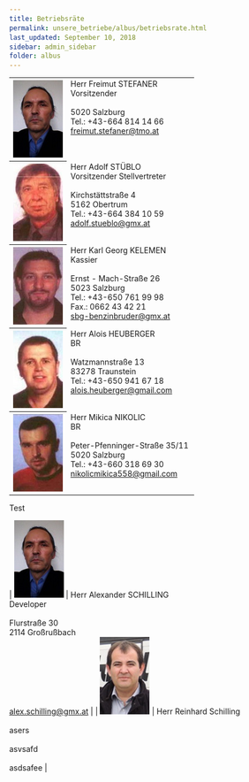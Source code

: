 ```yaml
---
title: Betriebsräte
permalink: unsere_betriebe/albus/betriebsrate.html
last_updated: September 10, 2018
sidebar: admin_sidebar
folder: albus
---
```


<table><tbody><tr><th scope="col"><img data-cms-popout-id="image-0" src="/images/albus/Stefaner_15.jpg" /></th><td class="lauftext" width="217" valign="top">Herr Freimut STEFANER<br />Vorsitzender<br /><br />5020 Salzburg<br />Tel.: +43-664 814 14 66<br /><a href="mailto:freimut.stefaner@tmo.at">freimut.stefaner@tmo.at</a></td></tr><tr><th scope="col"><img data-cms-popout-id="image-1" src="/images/albus/Stueblo_15.jpg" /></th><td class="lauftext" width="217" valign="top">Herr Adolf ST&Uuml;BLO<br />Vorsitzender Stellvertreter<br /><br />Kirchst&auml;ttstra&szlig;e 4<br />5162 Obertrum<br />Tel.: +43-664 384 10 59 <a href="mailto:adolf.stueblo@gmx.at">adolf.stueblo@gmx.at</a></td></tr><tr><th scope="col"><img data-cms-popout-id="image-2" src="/images/albus/Kelemen_15.jpg" /></th><td class="lauftext" width="217" valign="top">Herr Karl Georg KELEMEN<br />Kassier<br /><br />Ernst - Mach-Stra&szlig;e 26<br />5023 Salzburg<br />Tel.: +43-650 761 99 98<br />Fax.: 0662 43 42 21<br /><a href="mailto:sbg-benzinbruder@gmx.at">sbg-benzinbruder@gmx.at</a></td></tr><tr><th scope="col"><img data-cms-popout-id="image-4" src="/images/albus/Heuberger_15.jpg" /></th><td class="lauftext" width="217" valign="top">Herr Alois HEUBERGER<br />BR<br /><br />Watzmannstra&szlig;e 13<br />83278 Traunstein<br />Tel.: +43-650 941 67 18<br /><a href="mailto:alois.heuberger@gmail.com">alois.heuberger@gmail.com</a></td></tr><tr><th scope="col"><img data-cms-popout-id="image-6" src="/images/albus/Nikolic_15.jpg" /></th><td class="lauftext" width="217" valign="top">Herr Mikica NIKOLIC<br />BR<br /><br />Peter-Pfenninger-Stra&szlig;e 35/11<br />5020 Salzburg<br />Tel.: +43-660 318 69 30<br /><a href="mailto:nikolicmikica558@gmail.com">nikolicmikica558@gmail.com</a></td></tr></tbody></table>

Test

| ![](/images/albus/Stefaner_15.jpg) | Herr Alexander SCHILLING<br>Developer<br><br>Flurstra&szlig;e 30<br>2114 Gro&szlig;ru&szlig;bach<br>alex.schilling@gmx.at |
| ![](/images/austrobus/Ficulovic.jpg) | Herr Reinhard Schilling<br><br>asers<br><br>asvsafd<br><br>asdsafee |
